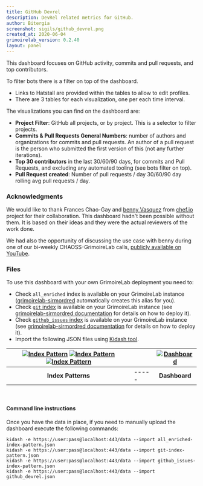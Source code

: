 ```yaml
---
title: GitHub Devrel
description: DevRel related metrics for GitHub.
author: Bitergia
screenshot: sigils/github_devrel.png
created_at: 2020-06-04
grimoirelab_version: 0.2.40
layout: panel
---
```


This dashboard focuses on GitHub activity, commits and pull requests, and top contributors.

To filter bots there is a filter on top of the dashboard.
* Links to Hatstall are provided within the tables to allow to edit profiles.
* There are 3 tables for each visualization, one per each time interval.

The visualizations you can find on the dashboard are: 
* **Project Filter**: GitHub all projects, or by project. This is a selector to filter projects. 
* **Commits & Pull Requests General Numbers**: number of authors and organizations for commits
 and pull requests. An author of a pull request is the person who submitted the first version
 of this (not any further iterations).
* **Top 30 contributors** in the last 30/60/90 days, for commits and Pull Requests, and 
excluding any automated tooling (see bots filter on top).
* **Pull Request created**: Number of pull requests / day 30/60/90 day rolling avg pull
 requests / day.
 
### Acknowledgments

We would like to thank Frances Chao-Gay and 
[benny Vasquez](https://github.com/bennyvasquez) from [chef.io](https://www.chef.io/) 
project for their collaboration. This dashboard hadn't been
possible without them. It is based on their ideas and they were the actual reviewers of
the work done.

We had also the opportunity of discussing the use case with benny during one of our
bi-weekly CHAOSS-GrimoireLab calls, 
[publicly available on YouTube](https://www.youtube.com/watch?v=sWyHzCVz8e0). 

### Files
To use this dashboard with your own GrimoireLab deployment you need to:
* Check `all_enriched` index is available on your GrimoireLab instance
([grimoirelab-sirmordred][sirmordred-general] automatically creates this alias for you).
* Check [`git` index][git-schema] is available on your GrimoireLab instance 
(see [grimoirelab-sirmordred documentation][sirmordred-git] for details on how to deploy it).
* Check [`github_issues` index][github_issues-schema] is available on your GrimoireLab instance
(see [grimoirelab-sirmordred documentation][sirmordred-github_issues] for details on how to deploy it).
* Import the following JSON files using [Kidash tool](https://github.com/chaoss/grimoirelab-kidash/).

| [![Index Pattern][ip-icon]][index-pattern-1] [![Index Pattern][ip-icon]][index-pattern-2] [![Index Pattern][ip-icon]][index-pattern-3] | | [![Dashboard][dash-icon]][dashboard] |
| :---------: | ---------- | :-------------: |
| **Index Patterns** | ----- | **Dashboard** |

<br />

#### Command line instructions
Once you have the data in place, if you need to manually upload the dashboard execute the
following commands:
```
kidash -e https://user:pass@localhost:443/data --import all_enriched-index-pattern.json
kidash -e https://user:pass@localhost:443/data --import git-index-pattern.json
kidash -e https://user:pass@localhost:443/data --import github_issues-index-pattern.json
kidash -e https://user:pass@localhost:443/data --import github_devrel.json
```

[git-schema]: https://github.com/chaoss/grimoirelab-elk/blob/master/schema/git.csv
[sirmordred-git]: https://github.com/chaoss/grimoirelab-sirmordred#git-
[github_issues-schema]: https://github.com/chaoss/grimoirelab-elk/blob/master/schema/github_issues.csv
[sirmordred-github_issues]: https://github.com/chaoss/grimoirelab-sirmordred#issue
[sirmordred-general]: https://github.com/chaoss/grimoirelab-sirmordred#general
[dash-icon]: ../assets/images/icons/dashboard.png
[ip-icon]: ../assets/images/icons/file-ruled.png
[dashboard]: https://raw.githubusercontent.com/chaoss/grimoirelab-sigils/master/json/github_devrel.json
[index-pattern-1]: https://raw.githubusercontent.com/chaoss/grimoirelab-sigils/master/json/all_enriched-index-pattern.json
[index-pattern-2]: https://raw.githubusercontent.com/chaoss/grimoirelab-sigils/master/json/git-index-pattern.json
[index-pattern-3]: https://raw.githubusercontent.com/chaoss/grimoirelab-sigils/master/json/github_issues-index-pattern.json
